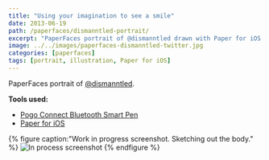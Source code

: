 ```yaml
---
title: "Using your imagination to see a smile"
date: 2013-06-19
path: /paperfaces/dismanntled-portrait/
excerpt: "PaperFaces portrait of @dismanntled drawn with Paper for iOS on an iPad."
image: ../../images/paperfaces-dismanntled-twitter.jpg
categories: [paperfaces]
tags: [portrait, illustration, Paper for iOS]
---
```


PaperFaces portrait of [@dismanntled](https://twitter.com/dismanntled).

**Tools used:**

- [Pogo Connect Bluetooth Smart Pen](https://www.amazon.com/gp/product/B009K448L4/ref=as_li_ss_tl?ie=UTF8&camp=1789&creative=390957&creativeASIN=B009K448L4&linkCode=as2&tag=mademist-20)
- [Paper for iOS](https://paper.bywetransfer.com/)

{% figure caption:"Work in progress screenshot. Sketching out the body." %}
![In process screenshot](../../images/paperfaces-dismanntled-process-1-600.jpg)
{% endfigure %}
